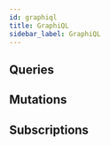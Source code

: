 ```yaml
---
id: graphiql
title: GraphiQL
sidebar_label: GraphiQL
---
```



## Queries
## Mutations
## Subscriptions
